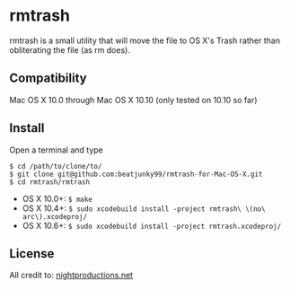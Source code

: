 rmtrash
=======

rmtrash is a small utility that will move the file to OS X's Trash rather than
obliterating the file (as rm does).

Compatibility
-------------

Mac OS X 10.0 through Mac OS X 10.10
(only tested on 10.10 so far)

Install
-------
Open a terminal and type
```
$ cd /path/to/clone/to/
$ git clone git@github.com:beatjunky99/rmtrash-for-Mac-OS-X.git
$ cd rmtrash/rmtrash
```
- OS X 10.0+: `$ make`
- OS X 10.4+: `$ sudo xcodebuild install -project rmtrash\ \(no\ arc\).xcodeproj/`
- OS X 10.6+: `$ sudo xcodebuild install -project rmtrash.xcodeproj/`

License
-------

All credit to: [nightproductions.net][1]

[1]: http://www.nightproductions.net/cli.htm
